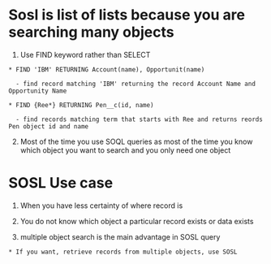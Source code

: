 # Sosl is list of lists because you are searching many objects 

  1. Use FIND keyword rather than SELECT 

    * FIND 'IBM' RETURNING Account(name), Opportunit(name)

      - find record matching 'IBM' returning the record Account Name and Opportunity Name

    * FIND {Ree*} RETURNING Pen__c(id, name)

      - find records matching term that starts with Ree and returns reords Pen object id and name   

    
  2. Most of the time you use SOQL queries as most of the time you know which object you want 
  to search and you only need one object

# SOSL Use case 

  1. When you have less certainty of where record is 

  2. You do not know which object a particular record exists or data exists 

  3. multiple object search is the main advantage in SOSL query 

    * If you want, retrieve records from multiple objects, use SOSL

